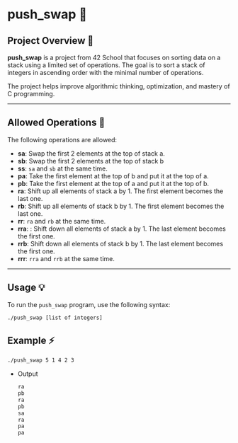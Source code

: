 # push_swap 📐

## Project Overview 📃

**push_swap** is a project from 42 School that focuses on sorting data on a stack using a limited set of operations. The goal is to sort a stack of integers in ascending order with the minimal number of operations.

The project helps improve algorithmic thinking, optimization, and mastery of C programming.

---

## Allowed Operations 📌

The following operations are allowed:

- **sa**: Swap the first 2 elements at the top of stack a.
- **sb**: Swap the first 2 elements at the top of stack b
- **ss**: `sa` and `sb` at the same time.
- **pa**: Take the first element at the top of b and put it at the top of a.
- **pb**: Take the first element at the top of a and put it at the top of b.
- **ra**: Shift up all elements of stack a by 1.
The first element becomes the last one.
- **rb**: Shift up all elements of stack b by 1.
The first element becomes the last one.
- **rr**: `ra` and `rb` at the same time.
- **rra**: : Shift down all elements of stack a by 1.
The last element becomes the first one.
- **rrb**: Shift down all elements of stack b by 1.
The last element becomes the first one.
- **rrr**: `rra` and `rrb` at the same time.

---
## Usage 💡

To run the `push_swap` program, use the following syntax:

```bash
./push_swap [list of integers]
```

## Example ⚡

```bash
./push_swap 5 1 4 2 3
```
- Output
  ```bash
  ra
  pb
  ra
  pb
  sa
  ra
  pa
  pa
  ```
